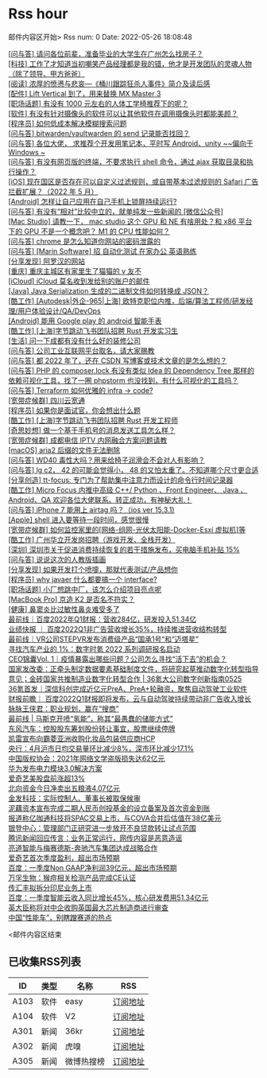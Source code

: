 # Rss hour

邮件内容区开始>
Rss num: 0  Date: 2022-05-26 18:08:48 <br/>

<a href='https://www.v2ex.com/t/855510#reply1'>[问与答] 请问各位前辈，准备毕业的大学生在广州怎么找房子？</a><br/>
<a href='https://www.v2ex.com/t/855509#reply1'>[科技] 工作了才知道当初嘲笑产品经理都是我的错，他才是开发团队的灵魂人物（除了领导、甲方爸爸）</a><br/>
<a href='https://www.v2ex.com/t/855508#reply0'>[阅读] 浓厚的愤懑与悲哀—《桶川跟踪狂杀人事件》简介及读后感</a><br/>
<a href='https://www.v2ex.com/t/855507#reply1'>[配件] Lift Vertical 到了，用来替换 MX Master 3</a><br/>
<a href='https://www.v2ex.com/t/855506#reply4'>[职场话题] 有没有 1000 元左右的人体工学椅推荐下的呢？</a><br/>
<a href='https://www.v2ex.com/t/855505#reply0'>[软件] 有没有针对摄像头的软件可以让其他软件在调用摄像头时都能美颜？</a><br/>
<a href='https://www.v2ex.com/t/855504#reply17'>[程序员] 如何低成本解决模糊搜索问题</a><br/>
<a href='https://www.v2ex.com/t/855503#reply0'>[问与答] bitwarden/vaultwarden 的 send 记录能否找回？</a><br/>
<a href='https://www.v2ex.com/t/855502#reply3'>[问与答] 各位大佬， 求推荐个开发用笔记本，平时写 Android、unity ~~偏向于 Windows ~</a><br/>
<a href='https://www.v2ex.com/t/855501#reply0'>[问与答] 有没有网页版的终端，不要求执行 shell 命令，通过 ajax 获取目录和执行操作？</a><br/>
<a href='https://www.v2ex.com/t/855500#reply1'>[iOS] 现在国区是否存在可以自定义过滤规则，或自带基本过滤规则的 Safari 广告拦截扩展？（2022 年 5 月）</a><br/>
<a href='https://www.v2ex.com/t/855499#reply3'>[Android] 怎样让自己应用在自己手机上锁屏持续运行?</a><br/>
<a href='https://www.v2ex.com/t/855497#reply15'>[问与答] 有没有“相对”比较中立的，就单纯发一些新闻的 [微信公众号]</a><br/>
<a href='https://www.v2ex.com/t/855496#reply2'>[Mac Studio] 请教一下， mac studio 这个 GPU 和 NE 有啥用处？和 x86 平台下的 GPU 不是一个概念吧？ M1 的 CPU 性能如何？</a><br/>
<a href='https://www.v2ex.com/t/855495#reply6'>[问与答] chrome 是怎么知道你网站的密码泄露的</a><br/>
<a href='https://www.v2ex.com/t/855494#reply0'>[问与答] [Marin Software] 招 自动化测试 在家办公 英语熟练</a><br/>
<a href='https://www.v2ex.com/t/855492#reply4'>[分享发现] 阿罗汉的网站</a><br/>
<a href='https://www.v2ex.com/t/855491#reply0'>[重庆] 重庆主城区有家里生了猫猫的 v 友不</a><br/>
<a href='https://www.v2ex.com/t/855489#reply0'>[iCloud] iCloud 莫名收到发给别的账户的邮件</a><br/>
<a href='https://www.v2ex.com/t/855488#reply4'>[Java] Java Serialization 生成的二进制文件如何转换成 JSON？</a><br/>
<a href='https://www.v2ex.com/t/855487#reply0'>[酷工作] [Autodesk|外企-965|上海] 欧特克职位内推，后端/算法工程师/研发经理/用户体验设计/QA/DevOps</a><br/>
<a href='https://www.v2ex.com/t/855486#reply0'>[Android] 能用 Google play 的 android 智能手表</a><br/>
<a href='https://www.v2ex.com/t/855485#reply0'>[酷工作] [上海]字节跳动飞书团队招聘 Rust 开发实习生</a><br/>
<a href='https://www.v2ex.com/t/855484#reply7'>[生活] 问一下成都有没有什么好的装修公司</a><br/>
<a href='https://www.v2ex.com/t/855481#reply11'>[问与答] 公司工业互联网平台取名，请大家赐教</a><br/>
<a href='https://www.v2ex.com/t/855480#reply3'>[问与答] 都 2022 年了，还在 CSDN 写博客或技术文章的是怎么想的？</a><br/>
<a href='https://www.v2ex.com/t/855479#reply0'>[问与答] PHP 的 composer.lock 有没有类似 Idea 的 Dependency Tree 那样的依赖可视化工具，找了一圈 phpstorm 也没找到，有什么可视化的工具吗？</a><br/>
<a href='https://www.v2ex.com/t/855478#reply0'>[问与答] Terraform 如何优雅的 infra -> code?</a><br/>
<a href='https://www.v2ex.com/t/855476#reply0'>[宽带症候群] 四川云宽通</a><br/>
<a href='https://www.v2ex.com/t/855475#reply17'>[程序员] 如果你是面试官，你会想出什么题</a><br/>
<a href='https://www.v2ex.com/t/855474#reply3'>[酷工作] [上海]字节跳动飞书团队招聘 Rust 开发工程师</a><br/>
<a href='https://www.v2ex.com/t/855473#reply12'>[奇思妙想] 做一个基于手机号的消息发送工具怎么样？</a><br/>
<a href='https://www.v2ex.com/t/855472#reply0'>[宽带症候群] 成都电信 IPTV 内网融合方案问题请教</a><br/>
<a href='https://www.v2ex.com/t/855471#reply0'>[macOS] aria2 后缀的文件无法删除</a><br/>
<a href='https://www.v2ex.com/t/855470#reply8'>[问与答] WD40 毒性大吗？用来给椅子润滑会不会对人有影响？</a><br/>
<a href='https://www.v2ex.com/t/855469#reply0'>[问与答] lg c2， 42 的可能会觉得小， 48 的又怕太重了。不知道哪个尺寸更合适</a><br/>
<a href='https://www.v2ex.com/t/855468#reply0'>[分享创造] tt-focus: 专门为了帮助集中注意力而设计的命令行时间记录器</a><br/>
<a href='https://www.v2ex.com/t/855467#reply1'>[酷工作] Micro Focus 内推中高级 C++/ Python 、Front Engineer、 Java 、Android、QA 欢迎各位大佬联系。转正成功，有神秘大礼！</a><br/>
<a href='https://www.v2ex.com/t/855466#reply0'>[问与答] iPhone 7 能用上 airtag 吗？（ios ver 15.3.1)</a><br/>
<a href='https://www.v2ex.com/t/855465#reply2'>[Apple] shell 进入要等待一段时间，感觉很慢</a><br/>
<a href='https://www.v2ex.com/t/855464#reply22'>[宽带症候群] 如何监控家里的[网络-组网-光伏太阳能-Docker-Esxi 虚拟机]等</a><br/>
<a href='https://www.v2ex.com/t/855463#reply0'>[酷工作] 广州华立开发岗招聘（游戏开发、全栈开发）</a><br/>
<a href='https://www.v2ex.com/t/855462#reply6'>[深圳] 深圳市关于促进消费持续恢复的若干措施发布，买电脑手机补贴 15%</a><br/>
<a href='https://www.v2ex.com/t/855461#reply43'>[问与答] 说说这次的人教版插画</a><br/>
<a href='https://www.v2ex.com/t/855460#reply0'>[分享发现] 如果开发打个喷嚏，那就代表测试/产品想你</a><br/>
<a href='https://www.v2ex.com/t/855458#reply52'>[程序员] why javaer 什么都要搞一个 interface?</a><br/>
<a href='https://www.v2ex.com/t/855457#reply0'>[职场话题] 小厂想跳中厂，该怎么介绍项目亮点呢</a><br/>
<a href='https://www.v2ex.com/t/855456#reply34'>[MacBook Pro] 京造 K2 是否名不符实？</a><br/>
<a href='https://www.v2ex.com/t/855454#reply17'>[健康] 鼻窦炎比过敏性鼻炎难受多了</a><br/>
<a href='https://36kr.com/p/1757774119894662'>最前线｜百度2022年Q1财报：营收284亿，研发投入51.34亿</a><br/>
<a href='https://36kr.com/p/1757757104471680'>业绩快报 ｜ 百度2022Q1非广告营收增长35%，持续推进营收结构转型</a><br/>
<a href='https://36kr.com/p/1757740518277129'>最前线｜VR公司STEPVR发布消费级产品“国承1号“和“迈塔星”</a><br/>
<a href='https://36kr.com/p/1757683515195016'>寻找汽车产业的 1%：数字时氪 2022 系列调研报名启动</a><br/>
<a href='https://36kr.com/p/1757591579590661'>CEO锦囊Vol. 1｜疫情暴露出哪些问题？公司怎么寻找“活下去”的机会？</a><br/>
<a href='https://36kr.com/p/1755168929218177'>国家发改委：正牵头制定数据要素基础制度文件，将研究起草推动数字化转型指导意见；金砖国家共推制造业数字化转型合作 | 36氪大公司数字创新指南0525</a><br/>
<a href='https://36kr.com/p/1756364970180224'>36氪首发｜深信科创完成近亿元PreA、PreA+轮融资，聚焦自动驾驶工业软件</a><br/>
<a href='https://36kr.com/p/1754920631189512'>财报前瞻｜ 百度2022Q1财报即将发布，云与自动驾驶持续带动非广告收入增长</a><br/>
<a href='https://36kr.com/p/1757347511468032'>脉脉王侠君：职业规划，赢在“搜商”</a><br/>
<a href='https://36kr.com/p/1745129542037381'>最前线 | 马斯克开喷“氢能”，称其“最愚蠢的储能方式”</a><br/>
<a href='https://36kr.com/newsflashes/1757795022732933'>东风汽车：控股股东筹划股份转让事宜，股票继续停牌</a><br/>
<a href='https://36kr.com/newsflashes/1757794418835463'>凯雷宣布向霸菱亚洲收购化妆品包装供应商HCP</a><br/>
<a href='https://36kr.com/newsflashes/1757787758657161'>央行：4月沪市日均交易量环比减少8%，深市环比减少17.1%</a><br/>
<a href='https://36kr.com/newsflashes/1757782145728512'>中国版权协会：2021年网络文学盗版损失达62亿元</a><br/>
<a href='https://36kr.com/newsflashes/1757778032082568'>华为发布电力模块3.0解决方案</a><br/>
<a href='https://36kr.com/newsflashes/1757776967794304'>爱奇艺美股盘前涨超13%</a><br/>
<a href='https://36kr.com/newsflashes/1757769108045446'>​北向资金今日净卖出五粮液4.07亿元</a><br/>
<a href='https://36kr.com/newsflashes/1757766374244353'>金发科技：实际控制人、董事长被取保候审</a><br/>
<a href='https://36kr.com/newsflashes/1757751701945989'>泥藕资本宣布完成二期人民币创投基金的设立备案及首次资金到账</a><br/>
<a href='https://36kr.com/newsflashes/1757749844803203'>报道称亿咖通科技将SPAC交易上市，与COVA合并后估值在38亿美元</a><br/>
<a href='https://36kr.com/newsflashes/1757733011423240'>银登中心：管理部门正研究进一步放开不良贷款转让试点范围</a><br/>
<a href='https://36kr.com/newsflashes/1757727081823875'>腾讯新闻回应传言：业务正常运行，网传内容是恶意造谣</a><br/>
<a href='https://36kr.com/newsflashes/1757722855047173'>亮道智能与梅赛德斯-奔驰汽车集团达成战略合作</a><br/>
<a href='https://36kr.com/newsflashes/1757718137372296'>爱奇艺首次季度盈利，超出市场预期</a><br/>
<a href='https://36kr.com/newsflashes/1757713912872967'>百度：一季度Non GAAP净利润39亿元，超出市场预期</a><br/>
<a href='https://36kr.com/newsflashes/1757712710254213'>万孚生物：猴痘相关检测产品完成CE认证</a><br/>
<a href='https://36kr.com/newsflashes/1757705596419721'>传汇丰拟拆分印尼业务上市</a><br/>
<a href='https://36kr.com/newsflashes/1757705326624775'>百度：一季度智能云收入同比增长45%，核心研发费用51.34亿元</a><br/>
<a href='https://36kr.com/newsflashes/1757705007922821'>英大臣称将对中企收购英国最大芯片制造商进行审查</a><br/>
<a href='http://www.huxiu.com/article/565638.html?f=wangzhan'>中国“性能车”，别瞎蹭赛道的热点</a><br/>


<邮件内容区结束

## 已收集RSS列表

| ID | 类型 | 名称  | RSS  |
| -- | -- | -- | -- | 
| A103  | 软件 | easy | [订阅地址](http://rsshub.v2fy.com:1200/weibo/user/1088413295) |
| A104  | 软件 | V2  | [订阅地址](http://www.v2ex.com/index.xml) |
| A301  | 新闻 | 36kr | [订阅地址](https://www.36kr.com/feed) |
| A302  | 新闻 | 虎嗅 | [订阅地址](https://www.huxiu.com/rss/0.xml) |
| A305  | 新闻 | 微博热搜榜 | [订阅地址](https://rsshub.app/weibo/search/hot) |
